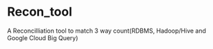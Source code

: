 # Recon_tool
A Reconcilliation tool to match 3 way count(RDBMS, Hadoop/Hive and Google Cloud Big Query)
